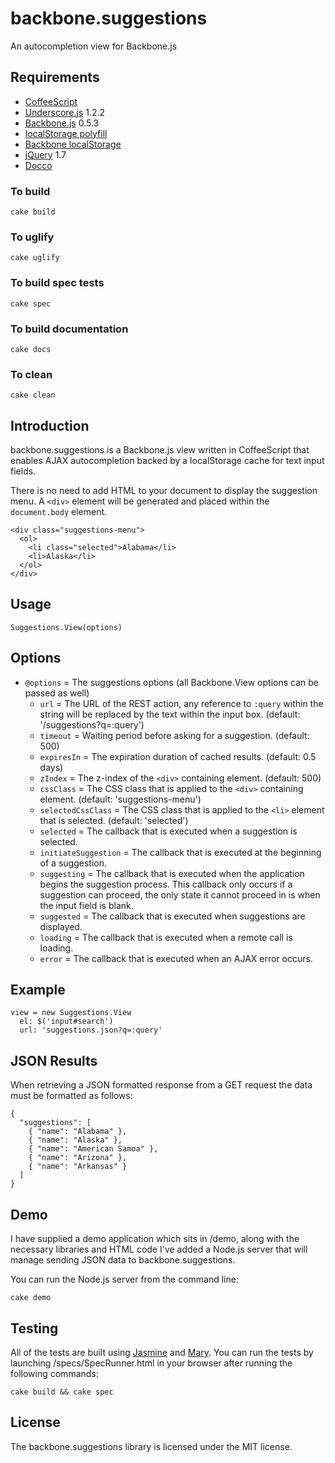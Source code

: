 backbone.suggestions
====================

An autocompletion view for Backbone.js

Requirements
------------
* [CoffeeScript](http://jashkenas.github.com/coffee-script/)
* [Underscore.js](http://documentcloud.github.com/underscore/) 1.2.2
* [Backbone.js](http://documentcloud.github.com/backbone/) 0.5.3
* [localStorage polyfill](https://gist.github.com/350433)
* [Backbone localStorage](https://github.com/k33g/ossicle/blob/master/js/backbone.sync/backbone-sync-localstorage.js)
* [jQuery](http://jquery.com) 1.7
* [Docco](http://jashkenas.github.com/docco/)

### To build

    cake build
    
### To uglify

    cake uglify
    
### To build spec tests

    cake spec
    
### To build documentation

    cake docs
    
### To clean

    cake clean

Introduction
------------
backbone.suggestions is a Backbone.js view written in CoffeeScript that enables AJAX autocompletion backed by a localStorage cache for text input fields.

There is no need to add HTML to your document to display the suggestion menu. A `<div>` element will be generated and placed within the `document.body` element.
  
    <div class="suggestions-menu">
      <ol>
        <li class="selected">Alabama</li>
        <li>Alaska</li>
      </ol>
    </div>

Usage
-----
    Suggestions.View(options)
  
Options
-------
* `@options` = The suggestions options (all Backbone.View options can be passed as well)
  * `url` = The URL of the REST action, any reference to `:query` within the string will be replaced by the text within the input box. (default: '/suggestions?q=:query')
  * `timeout` = Waiting period before asking for a suggestion. (default: 500)
  * `expiresIn` = The expiration duration of cached results. (default: 0.5 days)
  * `zIndex` = The z-index of the `<div>` containing element. (default: 500)
  * `cssClass` = The CSS class that is applied to the `<div>` containing element. (default: 'suggestions-menu')
  * `selectedCssClass` = The CSS class that is applied to the `<li>` element that is selected. (default: 'selected')
  * `selected` = The callback that is executed when a suggestion is selected.
  * `initiateSuggestion` = The callback that is executed at the beginning of a suggestion.
  * `suggesting` = The callback that is executed when the application begins the suggestion process. This callback only occurs if a suggestion can proceed, the only state it cannot proceed in is when the input field is blank.
  * `suggested` = The callback that is executed when suggestions are displayed.
  * `loading` = The callback that is executed when a remote call is loading.
  * `error` = The callback that is executed when an AJAX error occurs.
  
Example
-------
    view = new Suggestions.View
      el: $('input#search')
      url: 'suggestions.json?q=:query'

JSON Results
------------
When retrieving a JSON formatted response from a GET request the data must be formatted as follows:

    {
      "suggestions": [
        { "name": "Alabama" },
        { "name": "Alaska" },
        { "name": "American Samoa" },
        { "name": "Arizona" },
        { "name": "Arkansas" }
      ]
    }

Demo
----
I have supplied a demo application which sits in /demo, along with the necessary libraries and HTML code I've added a Node.js server that will manage sending JSON data to backbone.suggestions.

You can run the Node.js server from the command line:

    cake demo
    
Testing
-------
All of the tests are built using [Jasmine](http://pivotal.github.com/jasmine/) and [Mary](https://github.com/alexeypetrushin/mary). You can run the tests by launching /specs/SpecRunner.html in your browser after running the following commands:

    cake build && cake spec

License
-------
The backbone.suggestions library is licensed under the MIT license.